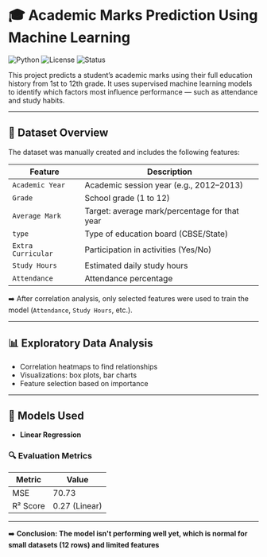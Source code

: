 # 🎓 Academic Marks Prediction Using Machine Learning

![Python](https://img.shields.io/badge/Python-3.x-blue)
![License](https://img.shields.io/badge/License-MIT-green)
![Status](https://img.shields.io/badge/Project-Active-brightgreen)

This project predicts a student’s academic marks using their full education history from 1st to 12th grade. It uses supervised machine learning models to identify which factors most influence performance — such as attendance and study habits.

---

## 📁 Dataset Overview

The dataset was manually created and includes the following features:

| Feature           | Description                                       |
|-------------------|---------------------------------------------------|
| `Academic Year`   | Academic session year (e.g., 2012–2013)           |
| `Grade`           | School grade (1 to 12)                            |
| `Average Mark`    | Target: average mark/percentage for that year     |
| `type`            | Type of education board (CBSE/State)              |
| `Extra Curricular`| Participation in activities (Yes/No)              |
| `Study Hours`     | Estimated daily study hours                       |
| `Attendance`      | Attendance percentage                             |

➡️ After correlation analysis, only selected features were used to train the model (`Attendance`, `Study Hours`, etc.).

---

## 📊 Exploratory Data Analysis

- Correlation heatmaps to find relationships
- Visualizations: box plots, bar charts
- Feature selection based on importance



---

## 🤖 Models Used

- **Linear Regression**


### 🔍 Evaluation Metrics

| Metric     | Value         |
|------------|---------------|
| MSE        | 70.73         |
| R² Score   | 0.27 (Linear) |

---

➡️ **Conclusion: The model isn't performing well yet, which is normal for small datasets (12 rows) and limited features**
